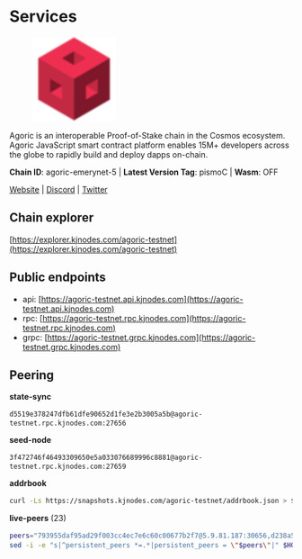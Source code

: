 # Services

<figure><img src="https://raw.githubusercontent.com/kj89/cosmos-images/main/logos/agoric.png" width="150" alt=""><figcaption></figcaption></figure>

Agoric is an interoperable Proof-of-Stake chain in the Cosmos ecosystem.  Agoric JavaScript smart contract platform enables 15M+ developers across the  globe to rapidly build and deploy dapps on-chain.

**Chain ID**: agoric-emerynet-5 | **Latest Version Tag**: pismoC | **Wasm**: OFF

[Website](https://agoric.com) | [Discord](https://discord.com/invite/qDW8DRes4s) | [Twitter](https://twitter.com/agoric)




## Chain explorer
[https://explorer.kjnodes.com/agoric-testnet](https://explorer.kjnodes.com/agoric-testnet)

## Public endpoints

* api: [https://agoric-testnet.api.kjnodes.com](https://agoric-testnet.api.kjnodes.com)
* rpc: [https://agoric-testnet.rpc.kjnodes.com](https://agoric-testnet.rpc.kjnodes.com)
* grpc: [https://agoric-testnet.grpc.kjnodes.com](https://agoric-testnet.grpc.kjnodes.com)

## Peering

**state-sync**

```text
d5519e378247dfb61dfe90652d1fe3e2b3005a5b@agoric-testnet.rpc.kjnodes.com:27656
```

**seed-node**

```text
3f472746f46493309650e5a033076689996c8881@agoric-testnet.rpc.kjnodes.com:27659
```

**addrbook**
```bash
curl -Ls https://snapshots.kjnodes.com/agoric-testnet/addrbook.json > $HOME/.agoric/config/addrbook.json
```

**live-peers** (23)
```bash
peers="793955daf95ad29f003cc4ec7e6c60c00677b2f7@5.9.81.187:30656,d238a541e480e06269107449a70b1178ef49aba7@34.69.172.140:26656,a875ef614b3902dd567be2076f18239681f24e35@185.146.148.112:26656,32f7fbecd40b420d592ac460703c4ac647875566@65.109.23.238:26656,4dee5e4456307469d037c35eb0157f1f252b3f99@135.181.35.255:26656,a49d469686e32f6490b56a2a693e83c130f3ee2a@144.76.145.151:26656,d5519e378247dfb61dfe90652d1fe3e2b3005a5b@65.109.68.190:27656,3f4e87ddb2e61fdd01398c071fa986259f096334@209.34.206.46:26656,a3a1e6c7a9ceec632c22769a9e369d05a796dc24@65.108.79.246:26709,70ac007461e0d912aeba6eda56ac3fed7d3087f8@135.181.85.31:26656,fb86a0993c694c981a28fa1ebd1fd692f345348b@35.238.67.135:26656,3c2abc308efdc63be1801bbb1b40900ada13349b@34.30.233.82:26656,6644a86094a0cb0152f83aed74357c439657770b@185.239.209.79:26656,a73444541956b994f804f6fcf2a26d2c3c9865a3@34.67.193.183:26656,a5b991654d0723e038d3723b1345b2a288d49146@38.242.156.28:26656,c72d05f83b53dc7f6c55d7d3e67c304716d27d80@116.202.227.117:27656,fa171a30e3118fb2b92a5afb4bb6e661ad6e6aa0@35.226.248.0:26656,42084028a65c5d609793ffc618d1dcbf374fc301@65.109.28.219:14456,980583e1dfd16988b6fdb22dd733f3260c535e45@192.241.137.132:26656,8dfb920cdc2eba42b688f44fdd26e12dabfbb6a9@95.217.130.111:27656,a21bd5ae7488c18d7e6387f20ae0484acb70be01@13.215.217.74:26656,7b1cafa0879374125c623d854bcc0cb9cd98729e@185.213.25.151:26656,98e1069b1cfc445e377eda6a0eadd94f7877065d@162.55.169.76:26656"
sed -i -e "s|^persistent_peers *=.*|persistent_peers = \"$peers\"|" $HOME/.agoric/config/config.toml
```
